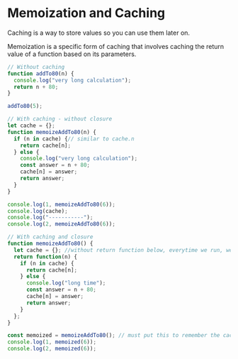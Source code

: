 # Memoization and Caching

Caching is a way to store values so you can use them later on.

Memoization is a specific form of caching that involves caching the return value of a function based on its parameters.

```javascript
// Without caching
function addTo80(n) {
  console.log("very long calculation");
  return n + 80;
}

addTo80(5);

// With caching - without closure
let cache = {};
function memoizeAddTo80(n) {
  if (n in cache) {// similar to cache.n
    return cache[n];
  } else {
    console.log("very long calculation");
    const answer = n + 80;
    cache[n] = answer;
    return answer;
  }
}

console.log(1, memoizeAddTo80(6));
console.log(cache);
console.log("-----------");
console.log(2, memoizeAddTo80(6));

// With caching and closure
function memoizeAddTo80() {
  let cache = {}; //without return function below, everytime we run, we will get empty cache object
  return function(n) {
    if (n in cache) {
      return cache[n];
    } else {
      console.log("long time");
      const answer = n + 80;
      cache[n] = answer;
      return answer;
    }
  };
}

const memoized = memoizeAddTo80(); // must put this to remember the cache value
console.log(1, memoized(6));
console.log(2, memoized(6));
```

